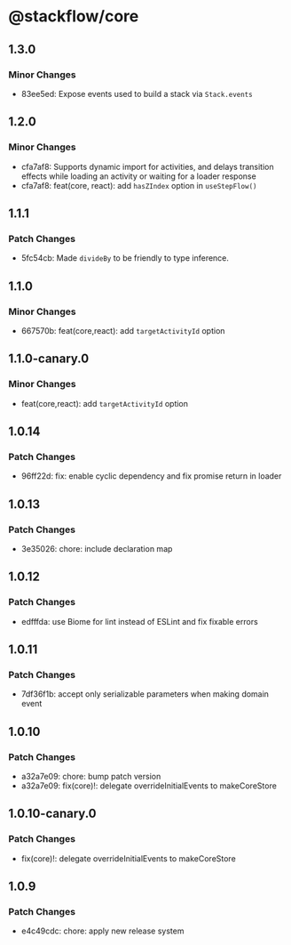 # @stackflow/core

## 1.3.0

### Minor Changes

- 83ee5ed: Expose events used to build a stack via `Stack.events`

## 1.2.0

### Minor Changes

- cfa7af8: Supports dynamic import for activities, and delays transition effects while loading an activity or waiting for a loader response
- cfa7af8: feat(core, react): add `hasZIndex` option in `useStepFlow()`

## 1.1.1

### Patch Changes

- 5fc54cb: Made `divideBy` to be friendly to type inference.

## 1.1.0

### Minor Changes

- 667570b: feat(core,react): add `targetActivityId` option

## 1.1.0-canary.0

### Minor Changes

- feat(core,react): add `targetActivityId` option

## 1.0.14

### Patch Changes

- 96ff22d: fix: enable cyclic dependency and fix promise return in loader

## 1.0.13

### Patch Changes

- 3e35026: chore: include declaration map

## 1.0.12

### Patch Changes

- edfffda: use Biome for lint instead of ESLint and fix fixable errors

## 1.0.11

### Patch Changes

- 7df36f1b: accept only serializable parameters when making domain event

## 1.0.10

### Patch Changes

- a32a7e09: chore: bump patch version
- a32a7e09: fix(core)!: delegate overrideInitialEvents to makeCoreStore

## 1.0.10-canary.0

### Patch Changes

- fix(core)!: delegate overrideInitialEvents to makeCoreStore

## 1.0.9

### Patch Changes

- e4c49cdc: chore: apply new release system
